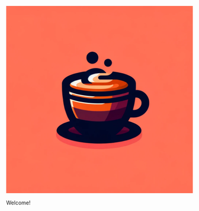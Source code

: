 ![A cup of coffee](https://github.com/andersloren/andersloren/blob/master/cup-of-coffee.webp)

Welcome! 
